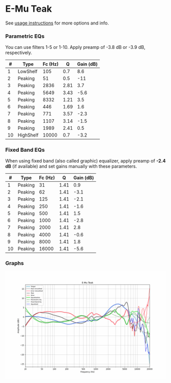 # E-Mu Teak
See [usage instructions](https://github.com/jaakkopasanen/AutoEq#usage) for more options and info.

### Parametric EQs
You can use filters 1-5 or 1-10. Apply preamp of -3.8 dB or -3.9 dB, respectively.

|   # | Type      |   Fc (Hz) |    Q |   Gain (dB) |
|-----|-----------|-----------|------|-------------|
|   1 | LowShelf  |       105 | 0.7  |         8.6 |
|   2 | Peaking   |        51 | 0.5  |       -11   |
|   3 | Peaking   |      2836 | 2.81 |         3.7 |
|   4 | Peaking   |      5649 | 3.43 |        -5.6 |
|   5 | Peaking   |      8332 | 1.21 |         3.5 |
|   6 | Peaking   |       446 | 1.69 |         1.6 |
|   7 | Peaking   |       771 | 3.57 |        -2.3 |
|   8 | Peaking   |      1107 | 3.14 |        -1.5 |
|   9 | Peaking   |      1989 | 2.41 |         0.5 |
|  10 | HighShelf |     10000 | 0.7  |        -3.2 |

### Fixed Band EQs
When using fixed band (also called graphic) equalizer, apply preamp of **-2.4 dB** (if available) and set gains manually with these parameters.

|   # | Type    |   Fc (Hz) |    Q |   Gain (dB) |
|-----|---------|-----------|------|-------------|
|   1 | Peaking |        31 | 1.41 |         0.9 |
|   2 | Peaking |        62 | 1.41 |        -3.1 |
|   3 | Peaking |       125 | 1.41 |        -2.1 |
|   4 | Peaking |       250 | 1.41 |        -1.6 |
|   5 | Peaking |       500 | 1.41 |         1.5 |
|   6 | Peaking |      1000 | 1.41 |        -2.8 |
|   7 | Peaking |      2000 | 1.41 |         2.8 |
|   8 | Peaking |      4000 | 1.41 |        -0.6 |
|   9 | Peaking |      8000 | 1.41 |         1.8 |
|  10 | Peaking |     16000 | 1.41 |        -5.6 |

### Graphs
![](./E-Mu%20Teak.png)
